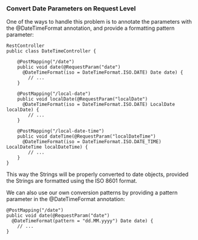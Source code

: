 ### Convert Date Parameters on Request Level

One of the ways to handle this problem is to annotate the parameters with the @DateTimeFormat annotation,
and provide a formatting pattern parameter:

```
RestController
public class DateTimeController {

    @PostMapping("/date")
    public void date(@RequestParam("date") 
      @DateTimeFormat(iso = DateTimeFormat.ISO.DATE) Date date) {
        // ...
    }

    @PostMapping("/local-date")
    public void localDate(@RequestParam("localDate") 
      @DateTimeFormat(iso = DateTimeFormat.ISO.DATE) LocalDate localDate) {
        // ...
    }

    @PostMapping("/local-date-time")
    public void dateTime(@RequestParam("localDateTime") 
      @DateTimeFormat(iso = DateTimeFormat.ISO.DATE_TIME) LocalDateTime localDateTime) {
        // ...
    }
}
```


This way the Strings will be properly converted to date objects, provided the Strings are formatted using the ISO 8601 format.

We can also use our own conversion patterns by providing a pattern parameter in the @DateTimeFormat annotation:

```
@PostMapping("/date")
public void date(@RequestParam("date") 
  @DateTimeFormat(pattern = "dd.MM.yyyy") Date date) {
    // ...
}
```